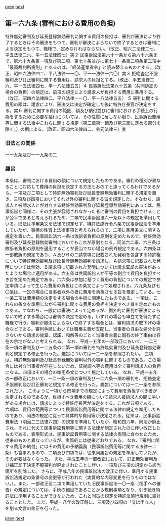[prev](/specific/markdowns/特許法/234_Mp-Ch_6-At_168.md)
[next](/specific/markdowns/特許法/236_Mp-Ch_6-At_170.md)
## 第一六九条 (審判における費用の負担)
特許無効審判及び延長登録無効審判に関する費用の負担は、審判が審決により終了するときはその審決をもつて、審判が審決によらないで終了するときは審判による決定をもつて、職権で、定めなければならない。（改正、昭六二法律二七、平五法律二六、平一五法律四七）実２ 民事訴訟法第六十一条から第六十六条まで、第六十九条第一項及び第二項、第七十条並びに第七十一条第二項条第二項中「最高裁判所規則」とあるのは、「経済産業省令」と読み替えるものとする。（改正、昭四六法律四二、平八法律一一〇、平一一法律一六〇）実３ 拒絶査定不服審判及び訂正審判に関する費用は、請求人の負担とする。（改正、平五法律二六、平一五法律四七、平一八法律五五）４ 民事訴訟法第六十五条（共同訴訟の場合の負担）の規定は、前項の規定により請求人が負担する費用に準用する。（改正、昭四六法律四二、平八法律一一〇、平一八法律五五）
５ 審判に関する費用の額は、請求により、審決又は決定が確定した後に特許庁長官が決定をする。実６ 審判に関する費用の範囲、額及び納付並びに審判における手続上の行為をするために必要な給付については、その性質に反しない限り、民事訴訟費用等に関する法律中これらに関する規定（第二章第一節及び第三節に定める部分を除く。）の例による。（改正、昭四六法律四二、令元法律三）実

### 旧法との関係
一一九条及び一一九条の二

### 趣旨
本条は、審判における費用の額について規定したものである。審判の種別が異なることに対応して費用の負担を決定する方法もおのずと違ってくるわけであるから、一項及び二項として特許無効審判及び延長登録無効審判に関する規定を置き、三項及び四項においてそれ以外の審判に関する旨を規定した。すなわち、請求人と被請求人とが対立する特許無効審判及び延長登録無効審判にあっては、民事訴訟と同様に、その主張が容認されなかった者に審判の費用を負担させることが公平であると考えられるため、二項で民事訴訟法六一条以下の規定を準用している。旧法は準用条文を法律で規定せず、特許法施行令八条で民事訴訟法を準用していたが、事柄の性質上法律事項と考えられるので、二項に準用条文に関する規定を置いた。民事訴訟法六一条は敗訴者負担の原則を定めたもので、特許無効審判及び延長登録無効審判においてもこれが原則となる。同法六二条、六三条は敗訴者負担の原則を適用することが妥当でない場合の例外規定である。六四条は一部敗訴の規定であり、Ａ及びＢの二請求項に記載された発明を包含する特許権について特許無効審判及び延長登録無効審判を請求し、Ａ請求項に記載された発明については無効、Ｂ請求項に記載された発明については請求棄却の審決があったような場合に適用がある。六五条は共同訴訟人が平等の割合で費用を負担すべき旨を定めた規定である。六六条は参加に基づく費用の負担についての規定で参加申請によって生じた費用の負担はこの条文によって処理される。六九条及び七〇条は、一定の場合に当事者以外の者に費用を負担させる旨を規定している。七一条二項は費用額の決定をする場合の手続に関連したものである。
一項は、これらの条文を準用しながら審判に関する費用の負担を決定すべき旨を定めたものである。すなわち、一般には審決によって定めるが、例外的に審判が審決によらないで終了する場合には審判の決定で定める。いずれの場合も申立てを待たずに職権で行う。審判が審決によらないで終了する場合とは、審判請求の取下げの場合などである。審判手続においては職権主義が支配し、当事者の自由な処分を許さないから請求の放棄、認諾、和解等のごとく当事者主義に固有の終了事由は存在の余地がないと考えられる。
なお、平成一五年の一部改正において、一二三条一項の審判及び一二五条の二第一項の審判を特許無効審判及び延長登録無効審判と規定する修正を行った。趣旨については一二一条を参照されたい。
三項は、特許無効審判及び延長登録無効審判以外の審判に関するものである。この場合には対立当事者が存在しないため、証拠調べ等の費用は全て審判請求人の負担になる。四項はその場合の準用条文について規定している。
なお、平成一五年の一部改正において、一二一条一項の審判及び一二六条一項の審判を、拒絶査定不服審判及び訂正審判と規定する修正を行った。趣旨については一二一条を参照されたい。
このように一項から四項までの規定によって費用を負担すべき者が決定されるのであるが、負担すべき費用の額について請求人被請求人の間に争いがある場合には、請求によって特許庁長官が決定をする。これが五項である。
六項は、費用の範囲等について民事訴訟費用等に関する法律の規定を準用したものであり、同法の規定に従って具体的な費用等が決定される。従来は、民事訴訟費用法（明治二三法律六四）の規定を準用していたが、昭和四六年、同法が廃止され、それに代えて民事訴訟費用等に関する法律が制定されたのに伴い改正したものである。表現形式は、民事訴訟費用等に関する法律の表現に合わせたため、従来のものと異なっているが、実質的には従来どおりである。
なお、「審判に関する費用の納付」にはその費用の予納義務（民事訴訟費用等に関する法律一二条）も含まれるので、二項及び四項では、従来同趣旨の規定を準用していたが、その必要はなくなった。
また、平成五年の一部改正において、訂正無効審判及び補正却下決定不服審判が廃止されたことに伴い、一項及び三項の規定から該当箇所を削除した。
さらに、平成八年の民事訴訟法の改正に伴い、準用する民事訴訟法規定の条番号の変更等が行われた（実質的な内容変更を行うものではない。）。また、一部改正前二項で準用していた旧民事訴訟法一〇一条（相手への催告）の規定については、手続の細目であることから規則事項となり、引き続き特許法に準用することができないため、これと同旨の規定を特許法施行規則に設けることとした。
また、平成一八年の改正時に、三項及び四項の「又は申立人」を削る文言の修正を行った。

[prev](/specific/markdowns/特許法/234_Mp-Ch_6-At_168.md)
[next](/specific/markdowns/特許法/236_Mp-Ch_6-At_170.md)